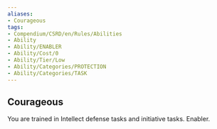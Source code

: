 ```yaml
---
aliases:
- Courageous
tags:
- Compendium/CSRD/en/Rules/Abilities
- Ability
- Ability/ENABLER
- Ability/Cost/0
- Ability/Tier/Low
- Ability/Categories/PROTECTION
- Ability/Categories/TASK
---
```


  
## Courageous  
You are trained in Intellect defense tasks and initiative tasks. Enabler. 